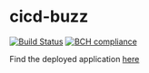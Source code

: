 # cicd-buzz
[![Build Status](https://travis-ci.org/Terlins/cicd-buzz.svg?branch=master)](https://travis-ci.org/Terlins/cicd-buzz)
[![BCH compliance](https://bettercodehub.com/edge/badge/Terlins/cicd-buzz?branch=master)](https://bettercodehub.com/)

Find the deployed application [here](https://cicdbuzztestterlins.herokuapp.com/)
